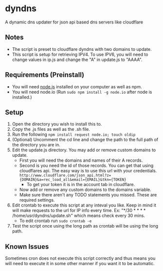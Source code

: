 dyndns
======

A dynamic dns updater for json api based dns servers like cloudflare

Notes
----
- The script is preset to cloudflare dyndns with two domains to update.
- This script is setup for retrieving IPV4. To use IPV6, you will need to
change values in ip.js and change the "A" in update.js to "AAAA".

Requirements (Preinstall)
----
* You will need [node.js](http://nodejs.org/) installed on your computer as well as npm.
* You will need node.io (Run `sudo npm install -g node.io` after node is installed.)

Setup
----
1. Open the directory you wish to install this to. 
2. Copy the .js files as well as the .sh file.
3. Run the following `npm install request node.io; touch oldip`
4. (Optional) Uncomment the cd line and change the path to the full path of the directory you are in.
5. Edit the update.js directory. You may add or remove custom domains to update.
	* First you will need the domains and names of their A records.
	* Second is you need the id of those records. You can get that using cloudflares api.
	The easy way is to use this url with your credentials. `http://www.cloudflare.com/json_api.html?z={DOMAIN}&a=rec_load_all&email={EMAIL}&tkn={TOKEN}`
		- To get your token it is in the account tab in cloudflare.
	* Now add or remove any custom domains to the domains variable.
	* Make sure there aren't any TODO statements you missed. These are required settings.
6. Edit crontab to execute this script at any inteval you like. Keep in mind it will make requests to the url for IP info every time. Ex: "*/30 * * * * /home/usr/dyndns/update.sh" which means check every 30 mins.
	* To edit crontab run `sudo crontab -e`
7. Test the script once using the long path as crontab will be using the long path.


Known Issues
----
Sometimes cron does not execute this script correctly and thus means you will need to execute it in some other manner if you want it to be automatic.

